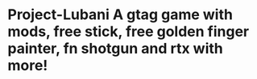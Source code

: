# Project-Lubani A gtag game with mods, free stick, free golden finger painter, fn shotgun and rtx with more!
